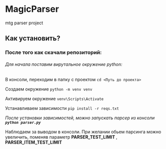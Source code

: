# MagicParser
mtg parser project

## Как установить?

### После того как скачали репозиторий:
<h6> Для начала поставим вирутальное окружение python: </h6>

В консоли, переходим в папку с проектом `cd <Путь до проекта>`

Создаем окружение `python -m venv venv`

Активируем окружение `venv\Scripts\Activate`

Устанавливаем зависимости `pip install -r reqs.txt`

<i>После установки зависимостей, можно запускать парсер из консоли <b>`python parser.py`</b></i>

Наблюдаем за выводом в консоли.
При желании обьем парсинга можно увеличить, поменяв параметр <b>PARSER_TEST_LIMIT </b>, <b>PARSER_ITEM_TEST_LIMIT</b>
